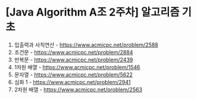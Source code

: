 # [Java Algorithm A조 2주차] 알고리즘 기초

1. 입출력과 사칙연산 - https://www.acmicpc.net/problem/2588
2. 조건문 - https://www.acmicpc.net/problem/2884
3. 반복문 - https://www.acmicpc.net/problem/2439
4. 1차원 배열 - https://www.acmicpc.net/problem/1546
5. 문자열 - https://www.acmicpc.net/problem/5622
6. 심화 1 - https://www.acmicpc.net/problem/2941
7. 2차원 배열 - https://www.acmicpc.net/problem/2563

